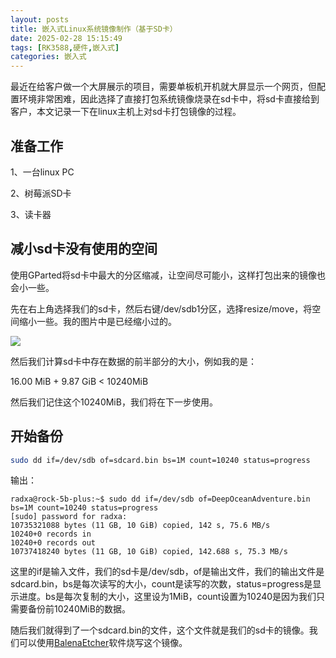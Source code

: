 ```yaml
---
layout: posts
title: 嵌入式Linux系统镜像制作（基于SD卡）
date: 2025-02-28 15:15:49
tags: [RK3588,硬件,嵌入式]
categories: 嵌入式
---
```


最近在给客户做一个大屏展示的项目，需要单板机开机就大屏显示一个网页，但配置环境非常困难，因此选择了直接打包系统镜像烧录在sd卡中，将sd卡直接给到客户，本文记录一下在linux主机上对sd卡打包镜像的过程。

## 准备工作
1、一台linux PC

2、树莓派SD卡

3、读卡器

## 减小sd卡没有使用的空间

使用GParted将sd卡中最大的分区缩减，让空间尽可能小，这样打包出来的镜像也会小一些。

先在右上角选择我们的sd卡，然后右键/dev/sdb1分区，选择resize/move，将空间缩小一些。我的图片中是已经缩小过的。

![](https://notes.sjtu.edu.cn/uploads/upload_d4886010ce3edf6d2731d62403e2b6b2.png)

然后我们计算sd卡中存在数据的前半部分的大小，例如我的是：


16.00 MiB + 9.87 GiB < 10240MiB

然后我们记住这个10240MiB，我们将在下一步使用。

## 开始备份

```bash
sudo dd if=/dev/sdb of=sdcard.bin bs=1M count=10240 status=progress
```
输出：
```
radxa@rock-5b-plus:~$ sudo dd if=/dev/sdb of=DeepOceanAdventure.bin bs=1M count=10240 status=progress
[sudo] password for radxa: 
10735321088 bytes (11 GB, 10 GiB) copied, 142 s, 75.6 MB/s 
10240+0 records in
10240+0 records out
10737418240 bytes (11 GB, 10 GiB) copied, 142.688 s, 75.3 MB/s
```

这里的if是输入文件，我们的sd卡是/dev/sdb，of是输出文件，我们的输出文件是sdcard.bin，bs是每次读写的大小，count是读写的次数，status=progress是显示进度。bs是每次复制的大小，这里设为1MiB，count设置为10240是因为我们只需要备份前10240MiB的数据。

随后我们就得到了一个sdcard.bin的文件，这个文件就是我们的sd卡的镜像。我们可以使用[BalenaEtcher](https://etcher.balena.io/)软件烧写这个镜像。
